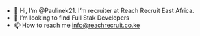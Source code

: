 - 👋 Hi, I’m @Paulinek21. I’m recruiter at Reach Recruit East Africa.
- 👀 I’m looking to find Full Stak Developers
- 📫 How to reach me info@reachrecruit.co.ke
<!---
Paulinek21/Paulinek21 is a ✨ special ✨ repository because its `README.md` (this file) appears on your GitHub profile.
You can click the Preview link to take a look at your changes.
--->
